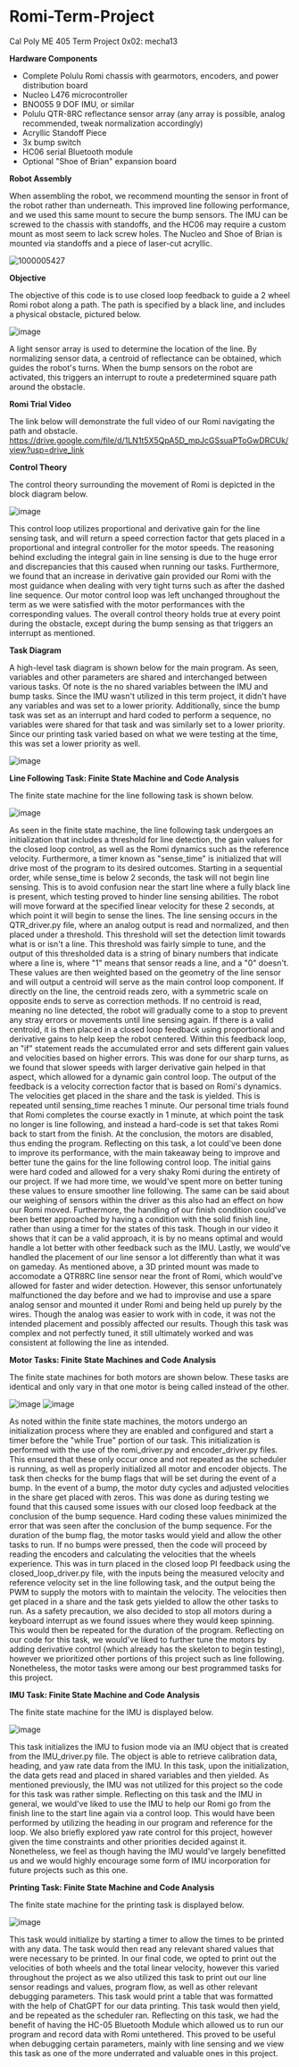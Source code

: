 # Romi-Term-Project
Cal Poly ME 405 Term Project 0x02: mecha13

**Hardware Components**

- Complete Polulu Romi chassis with gearmotors, encoders, and power distribution board
- Nucleo L476 microcontroller
- BNO055 9 DOF IMU, or similar
- Polulu QTR-8RC reflectance sensor array (any array is possible, analog recommended, tweak normalization accordingly)
- Acryllic Standoff Piece
- 3x bump switch
- HC06 serial Bluetooth module
- Optional "Shoe of Brian" expansion board

**Robot Assembly**

When assembling the robot, we recommend mounting the sensor in front of the robot rather than underneath. This improved line following performance, and we used this same mount to secure the bump sensors. The IMU can be screwed to the chassis with standoffs, and the HC06 may require a custom mount as most seem to lack screw holes. The Nucleo and Shoe of Brian is mounted via standoffs and a piece of laser-cut acryllic.

![1000005427](https://github.com/user-attachments/assets/c0a46626-76c4-4cff-a0f8-5776d340aaf9)

**Objective**

The objective of this code is to use closed loop feedback to guide a 2 wheel Romi robot along a path. The path is specified by a black line, and includes a physical obstacle, pictured below.

![image](https://github.com/user-attachments/assets/8bac884b-ceda-4239-b596-dd8a13399230)

A light sensor array is used to determine the location of the line. By normalizing sensor data, a centroid of reflectance can be obtained, which guides the robot's turns. When the bump sensors on the robot are activated, this triggers an interrupt to route a predetermined square path around the obstacle.

**Romi Trial Video**

The link below will demonstrate the full video of our Romi navigating the path and obstacle.
https://drive.google.com/file/d/1LN1t5X5QpA5D_mpJcGSsuaPToGwDRCUk/view?usp=drive_link

**Control Theory**

The control theory surrounding the movement of Romi is depicted in the block diagram below.

![image](https://github.com/user-attachments/assets/9319c3a9-f0e9-4254-ac34-a84a8b26d6f2)

This control loop utilizes proportional and derivative gain for the line sensing task, and will return a speed correction factor that gets placed in a proportional and integral controller for the motor speeds. The reasoning behind excluding the integral gain in line sensing is due to the huge error and discrepancies that this caused when running our tasks. Furthermore, we found that an increase in derivative gain provided our Romi with the most guidance when dealing with very tight turns such as after the dashed line sequence. Our motor control loop was left unchanged throughout the term as we were satisfied with the motor performances with the corresponding values. The overall control theory holds true at every point during the obstacle, except during the bump sensing as that triggers an interrupt as mentioned.

**Task Diagram**

A high-level task diagram is shown below for the main program. As seen, variables and other parameters are shared and interchanged between various tasks. Of note is the no shared variables between the IMU and bump tasks. Since the IMU wasn't utilized in this term project, it didn't have any variables and was set to a lower priority. Additionally, since the bump task was set as an interrupt and hard coded to perform a sequence, no variables were shared for that task and was similarly set to a lower priority. Since our printing task varied based on what we were testing at the time, this was set a lower priority as well.

![image](https://github.com/user-attachments/assets/5135da5d-a0ef-4bba-b5a0-20502286f337)

**Line Following Task: Finite State Machine and Code Analysis**

The finite state machine for the line following task is shown below.

![image](https://github.com/user-attachments/assets/689edf96-07b7-4f7c-87e4-ecb513a40138)

As seen in the finite state machine, the line following task undergoes an initialization that includes a threshold for line detection, the gain values for the closed loop control, as well as the Romi dynamics such as the reference velocity. Furthermore, a timer known as "sense_time" is initialized that will drive most of the program to its desired outcomes. Starting in a sequential order, while sense_time is below 2 seconds, the task will not begin line sensing. This is to avoid confusion near the start line where a fully black line is present, which testing proved to hinder line sensing abilities. The robot will move forward at the specified linear velocity for these 2 seconds, at which point it will begin to sense the lines. The line sensing occurs in the QTR_driver.py file, where an analog output is read and normalized, and then placed under a threshold. This threshold will set the detection limit towards what is or isn't a line. This threshold was fairly simple to tune, and the output of this thresholded data is a string of binary numbers that indicate where a line is, where "1" means that sensor reads a line, and a "0" doesn't. These values are then weighted based on the geometry of the line sensor and will output a centroid will serve as the main control loop component. If directly on the line, the centroid reads zero, with a symmetric scale on opposite ends to serve as correction methods. If no centroid is read, meaning no line detected, the robot will gradually come to a stop to prevent any stray errors or movements until line sensing again. If there is a valid centroid, it is then placed in a closed loop feedback using proportional and derivative gains to help keep the robot centered. Within this feedback loop, an "if" statement reads the accumulated error and sets different gain values and velocities based on higher errors. This was done for our sharp turns, as we found that slower speeds with larger derivative gain helped in that aspect, which allowed for a dynamic gain control loop. The output of the feedback is a velocity correction factor that is based on Romi's dynamics. The velocities get placed in the share and the task is yielded. This is repeated until sensing_time reaches 1 minute. Our personal time trials found that Romi completes the course exactly in 1 minute, at which point the task no longer is line following, and instead a hard-code is set that takes Romi back to start from the finish. At the conclusion, the motors are disabled, thus ending the program. Reflecting on this task, a lot could've been done to improve its performance, with the main takeaway being to improve and better tune the gains for the line following control loop. The initial gains were hard coded and allowed for a very shaky Romi during the entirety of our project. If we had more time, we would've spent more on better tuning these values to ensure smoother line following. The same can be said about our weighing of sensors within the driver as this also had an effect on how our Romi moved. Furthermore, the handling of our finish condition could've been better approached by having a condition with the solid finish line, rather than using a timer for the states of this task. Though in our video it shows that it can be a valid approach, it is by no means optimal and would handle a lot better with other feedback such as the IMU. Lastly, we would've handled the placement of our line sensor a lot differently than what it was on gameday. As mentioned above, a 3D printed mount was made to accomodate a QTR8RC line sensor near the front of Romi, which would've allowed for faster and wider detection. However, this sensor unfortunately malfunctioned the day before and we had to improvise and use a spare analog sensor and mounted it under Romi and being held up purely by the wires. Though the analog was easier to work with in code, it was not the intended placement and possibly affected our results. Though this task was complex and not perfectly tuned, it still ultimately worked and was consistent at following the line as intended.

**Motor Tasks: Finite State Machines and Code Analysis**

The finite state machines for both motors are shown below. These tasks are identical and only vary in that one motor is being called instead of the other.

![image](https://github.com/user-attachments/assets/4ac81147-3ec5-4f15-a0a8-2cd67a45c08f)
![image](https://github.com/user-attachments/assets/06e0cdf2-2bf6-4d17-b813-f637ef2d78de)

As noted within the finite state machines, the motors undergo an initialization process where they are enabled and configured and start a timer before the "while True" portion of our task. This initialization is performed with the use of the romi_driver.py and encoder_driver.py files. This ensured that these only occur once and not repeated as the scheduler is running, as well as properly initialized all motor and encoder objects. The task then checks for the bump flags that will be set during the event of a bump. In the event of a bump, the motor duty cycles and adjusted velocities in the share get placed with zeros. This was done as during testing we found that this caused some issues with our closed loop feedback at the conclusion of the bump sequence. Hard coding these values minimized the error that was seen after the conclusion of the bump sequence. For the duration of the bump flag, the motor tasks would yield and allow the other tasks to run. If no bumps were pressed, then the code will proceed by reading the encoders and calculating the velocities that the wheels experience. This was in turn placed in the closed loop PI feedback using the closed_loop_driver.py file, with the inputs being the measured velocity and reference velocity set in the line following task, and the output being the PWM to supply the motors with to maintain the velocity. The velocities then get placed in a share and the task gets yielded to allow the other tasks to run. As a safety precaution, we also decided to stop all motors during a keyboard interrupt as we found issues where they would keep spinning. This would then be repeated for the duration of the program. Reflecting on our code for this task, we would've liked to further tune the motors by adding derivative control (which already has the skeleton to begin testing), however we prioritized other portions of this project such as line following. Nonetheless, the motor tasks were among our best programmed tasks for this project.

**IMU Task: Finite State Machine and Code Analysis**

The finite state machine for the IMU is displayed below.

![image](https://github.com/user-attachments/assets/b6f008ff-9fcb-4c76-9de6-5d505efcff89)

This task initializes the IMU to fusion mode via an IMU object that is created from the IMU_driver.py file. The object is able to retrieve calibration data, heading, and yaw rate data from the IMU. In this task, upon the initialization, the data gets read and placed in shared variables and then yielded. As mentioned previously, the IMU was not utilized for this project so the code for this task was rather simple. Reflecting on this task and the IMU in general, we would've liked to use the IMU to help our Romi go from the finish line to the start line again via a control loop. This would have been performed by utilizing the heading in our program and reference for the loop. We also briefly explored yaw rate control for this project, however given the time constraints and other priorities decided against it. Nonetheless, we feel as though having the IMU would've largely benefitted us and we would highly encourage some form of IMU incorporation for future projects such as this one.

**Printing Task: Finite State Machine and Code Analysis**

The finite state machine for the printing task is displayed below.

![image](https://github.com/user-attachments/assets/d237f82b-8b88-4354-806e-cac43a8aa170)

This task would initialize by starting a timer to allow the times to be printed with any data. The task would then read any relevant shared values that were necessary to be printed. In our final code, we opted to print out the velocities of both wheels and the total linear velocity, however this varied throughout the project as we also utilized this task to print out our line sensor readings and values, program flow, as well as other relevant debugging parameters. This task would print a table that was formatted with the help of ChatGPT for our data printing. This task would then yield, and be repeated as the scheduler ran. Reflecting on this task, we had the benefit of having the HC-05 Bluetooth Module which allowed us to run our program and record data with Romi untethered. This proved to be useful when debugging certain parameters, mainly with line sensing and we view this task as one of the more underrated and valuable ones in this project.
